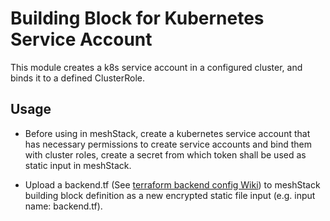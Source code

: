 # Building Block for Kubernetes Service Account

This module creates a k8s service account in a configured cluster, and binds it to a defined ClusterRole.

## Usage

- Before using in meshStack, create a kubernetes service account that has necessary permissions to create service accounts and bind them with cluster roles, create a secret from which token shall be used as static input in meshStack.

- Upload a backend.tf (See [terraform backend config Wiki](https://github.com/meshcloud/building-blocks/wiki/%5BUser-Guide%5D-Setting-up-the-Backend-for-terraform-state#how-to-configure-backendtf-file-for-these-providers))
  to meshStack building block definition as a new encrypted static file input (e.g. input name: backend.tf).
